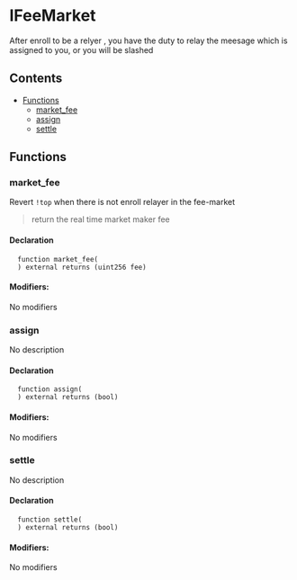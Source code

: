 # IFeeMarket


After enroll to be a relyer , you have the duty to relay
the meesage which is assigned to you, or you will be slashed


## Contents
<!-- START doctoc generated TOC please keep comment here to allow auto update -->
<!-- DON'T EDIT THIS SECTION, INSTEAD RE-RUN doctoc TO UPDATE -->

- [Functions](#functions)
  - [market_fee](#market_fee)
  - [assign](#assign)
  - [settle](#settle)

<!-- END doctoc generated TOC please keep comment here to allow auto update -->




## Functions

### market_fee
Revert `!top` when there is not enroll relayer in the fee-market
> return the real time market maker fee


#### Declaration
```solidity
  function market_fee(
  ) external returns (uint256 fee)
```

#### Modifiers:
No modifiers



### assign
No description


#### Declaration
```solidity
  function assign(
  ) external returns (bool)
```

#### Modifiers:
No modifiers



### settle
No description


#### Declaration
```solidity
  function settle(
  ) external returns (bool)
```

#### Modifiers:
No modifiers





